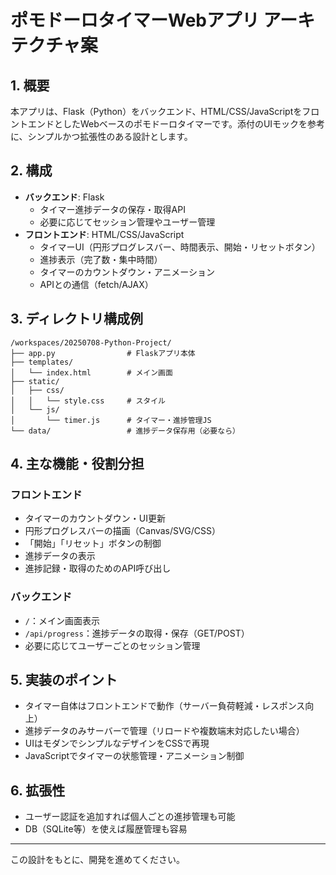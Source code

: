 # ポモドーロタイマーWebアプリ アーキテクチャ案

## 1. 概要

本アプリは、Flask（Python）をバックエンド、HTML/CSS/JavaScriptをフロントエンドとしたWebベースのポモドーロタイマーです。添付のUIモックを参考に、シンプルかつ拡張性のある設計とします。

## 2. 構成

- **バックエンド**: Flask
  - タイマー進捗データの保存・取得API
  - 必要に応じてセッション管理やユーザー管理
- **フロントエンド**: HTML/CSS/JavaScript
  - タイマーUI（円形プログレスバー、時間表示、開始・リセットボタン）
  - 進捗表示（完了数・集中時間）
  - タイマーのカウントダウン・アニメーション
  - APIとの通信（fetch/AJAX）

## 3. ディレクトリ構成例

```
/workspaces/20250708-Python-Project/
├── app.py                # Flaskアプリ本体
├── templates/
│   └── index.html        # メイン画面
├── static/
│   ├── css/
│   │   └── style.css     # スタイル
│   └── js/
│       └── timer.js      # タイマー・進捗管理JS
└── data/                 # 進捗データ保存用（必要なら）
```

## 4. 主な機能・役割分担

### フロントエンド
- タイマーのカウントダウン・UI更新
- 円形プログレスバーの描画（Canvas/SVG/CSS）
- 「開始」「リセット」ボタンの制御
- 進捗データの表示
- 進捗記録・取得のためのAPI呼び出し

### バックエンド
- `/`：メイン画面表示
- `/api/progress`：進捗データの取得・保存（GET/POST）
- 必要に応じてユーザーごとのセッション管理

## 5. 実装のポイント

- タイマー自体はフロントエンドで動作（サーバー負荷軽減・レスポンス向上）
- 進捗データのみサーバーで管理（リロードや複数端末対応したい場合）
- UIはモダンでシンプルなデザインをCSSで再現
- JavaScriptでタイマーの状態管理・アニメーション制御

## 6. 拡張性

- ユーザー認証を追加すれば個人ごとの進捗管理も可能
- DB（SQLite等）を使えば履歴管理も容易

---

この設計をもとに、開発を進めてください。

